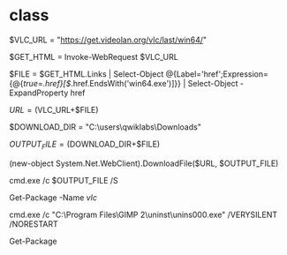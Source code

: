 # class

$VLC_URL = "https://get.videolan.org/vlc/last/win64/"

$GET_HTML = Invoke-WebRequest $VLC_URL

$FILE = $GET_HTML.Links | Select-Object @{Label='href';Expression={@{$true=$_.href}[$_.href.EndsWith('win64.exe')]}} | Select-Object -ExpandProperty href

$URL = ($VLC_URL+$FILE)

$DOWNLOAD_DIR = "C:\users\qwiklabs\Downloads\"

$OUTPUT_FILE = ($DOWNLOAD_DIR+$FILE)

(new-object System.Net.WebClient).DownloadFile($URL, $OUTPUT_FILE)

cmd.exe /c $OUTPUT_FILE /S

Get-Package -Name *vlc*





cmd.exe /c "C:\Program Files\GIMP 2\uninst\unins000.exe" /VERYSILENT /NORESTART

Get-Package
